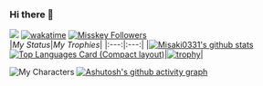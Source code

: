 ### Hi there 👋
![](https://komarev.com/ghpvc/?username=Misaki0331&label=Viewed+count) [![wakatime](https://wakatime.com/badge/user/018d0dbe-8663-45ea-bd9b-a77eb927dd94.svg)](https://wakatime.com/@018d0dbe-8663-45ea-bd9b-a77eb927dd94) [![Misskey Followers](https://img.shields.io/badge/dynamic/json?color=8ab942&label=%F0%9D%97%A0%F0%9D%97%B6%20@Misaki@misaki-chan.world&query=%24.totalItems&url=https%3A%2F%2Fmisaki-chan.world%2Fusers%2Fa0wdesvq4xeg0007%2Ffollowers)](https://misskey.io/@ms)<br>
|*My Status*|*My Trophies*|
|:---:|:---:|
|[![Misaki0331's github stats](https://github-readme-stats.vercel.app/api?username=Misaki0331&count_private=true&card_width=480)](https://github.com/anuraghazra/github-readme-stats)<br>[![Top Languages Card (Compact layout)](https://github-readme-stats.vercel.app/api/top-langs/?username=Misaki0331&layout=compact&langs_count=8&card_width=480)](https://github.com/anuraghazra/github-readme-stats)|[![trophy](https://github-profile-trophy.vercel.app/?username=Misaki0331&theme=monokai&margin-w=20&margin-h=20&row=3&column=4)](https://github.com/ryo-ma/github-profile-trophy)|


![My Characters](https://github.com/Misaki0331/Misaki0331/assets/60120497/52eca0e7-afc0-4c83-82d3-19c15fd363db)
[![Ashutosh's github activity graph](https://github-readme-activity-graph.vercel.app/graph?username=Misaki0331&bg_color=c0ffff&color=202020&line=40e080&point=40c040)](https://github.com/ashutosh00710/github-readme-activity-graph)




<!--
**Misaki0331/Misaki0331** is a ✨ _special_ ✨ repository because its `README.md` (this file) appears on your GitHub profile.

Here are some ideas to get you started:

- 🔭 I’m currently working on ...
- 🌱 I’m currently learning ...
- 👯 I’m looking to collaborate on ...
- 🤔 I’m looking for help with ...
- 💬 Ask me about ...
- 📫 How to reach me: ...
- 😄 Pronouns: ...
- ⚡ Fun fact: ...
-->
